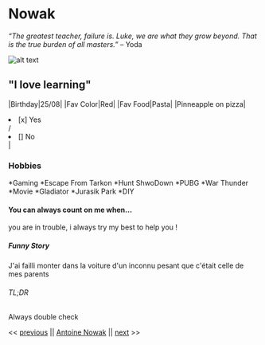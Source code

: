 # Nowak

*“The greatest teacher, failure is. Luke, we are what they grow beyond.
That is the true burden of all masters.”* – Yoda

![alt text](/home/becode/Downloads/Wankul.jpg "Profile Pic")

## "I love learning"

|Birthday|25/08|
|Fav Color|Red|
|Fav Food|Pasta|
|Pinneapple on pizza|<lu><li> [x] Yes</li> / <li> [] No </li></lu>|

### Hobbies

*Gaming
	*Escape From Tarkon
	*Hunt ShwoDown
	*PUBG
	*War Thunder
*Movie
	*Gladiator
	*Jurasik Park
*DIY

#### You can always count on me when...

you are in trouble, i always try my best to help you !

##### Funny Story

J'ai failli monter dans la voiture d'un inconnu 
pesant que c'était celle de mes parents

###### TL;DR

Always double check

<< [previous](https://github.com/PREVIOUS_STUDENT/markdown-challenge/README.md) || [Antoine Nowak](https://github.com/Tatooine93/markdown-challenge/README.md) || [next](https://github.com/NEXT_STUDENT/markdown-challenge/README.md) >>
